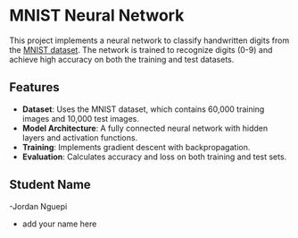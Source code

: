# MNIST Neural Network

This project implements a neural network to classify handwritten digits from the [MNIST dataset](https://www.kaggle.com/datasets/hojjatk/mnist-dataset). The network is trained to recognize digits (0-9) and achieve high accuracy on both the training and test datasets.

## Features
- **Dataset**: Uses the MNIST dataset, which contains 60,000 training images and 10,000 test images.
- **Model Architecture**: A fully connected neural network with hidden layers and activation functions.
- **Training**: Implements gradient descent with backpropagation.
- **Evaluation**: Calculates accuracy and loss on both training and test sets.

## Student Name

-Jordan Nguepi

- add your name here
